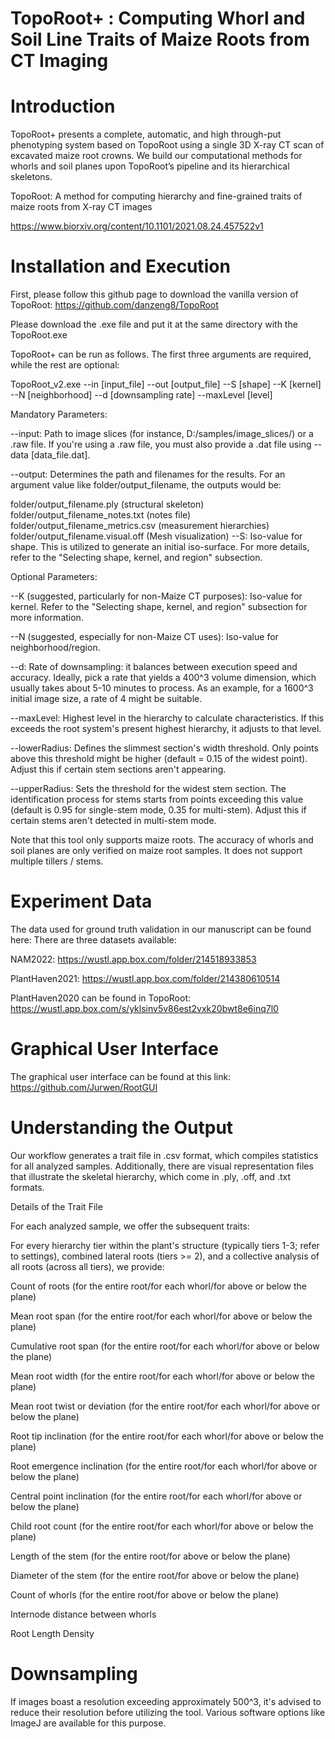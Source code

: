 # TopoRoot+ : Computing Whorl and Soil Line Traits of Maize Roots from CT Imaging

# Introduction

TopoRoot+ presents a complete, automatic, and high through-put phenotyping system based on TopoRoot using a single 3D X-ray CT scan of excavated maize root crowns. We build our computational methods for whorls and soil planes upon TopoRoot’s pipeline and its hierarchical skeletons. 

TopoRoot: A method for computing hierarchy and fine-grained traits of maize roots from X-ray CT images

https://www.biorxiv.org/content/10.1101/2021.08.24.457522v1

# Installation and Execution

First, please follow this github page to download the vanilla version of TopoRoot: https://github.com/danzeng8/TopoRoot

Please download the .exe file and put it at the same directory with the TopoRoot.exe

 TopoRoot+ can be run as follows. The first three arguments are required, while the rest are optional:

TopoRoot_v2.exe --in [input_file] --out [output_file] --S [shape] --K [kernel] --N [neighborhood] --d [downsampling rate] --maxLevel [level]

Mandatory Parameters:

--input: Path to image slices (for instance, D:/samples/image_slices/) or a .raw file. If you're using a .raw file, you must also provide a .dat file using --data [data_file.dat].

--output: Determines the path and filenames for the results. For an argument value like folder/output_filename, the outputs would be:

folder/output_filename.ply (structural skeleton)
folder/output_filename_notes.txt (notes file)
folder/output_filename_metrics.csv (measurement hierarchies)
folder/output_filename.visual.off (Mesh visualization)
--S: Iso-value for shape. This is utilized to generate an initial iso-surface. For more details, refer to the "Selecting shape, kernel, and region" subsection.

Optional Parameters:

--K (suggested, particularly for non-Maize CT purposes): Iso-value for kernel. Refer to the "Selecting shape, kernel, and region" subsection for more information.

--N (suggested, especially for non-Maize CT uses): Iso-value for neighborhood/region.

--d: Rate of downsampling: it balances between execution speed and accuracy. Ideally, pick a rate that yields a 400^3 volume dimension, which usually takes about 5-10 minutes to process. As an example, for a 1600^3 initial image size, a rate of 4 might be suitable.

--maxLevel: Highest level in the hierarchy to calculate characteristics. If this exceeds the root system's present highest hierarchy, it adjusts to that level.

--lowerRadius: Defines the slimmest section's width threshold. Only points above this threshold might be higher (default = 0.15 of the widest point). Adjust this if certain stem sections aren't appearing.

--upperRadius: Sets the threshold for the widest stem section. The identification process for stems starts from points exceeding this value (default is 0.95 for single-stem mode, 0.35 for multi-stem). Adjust this if certain stems aren't detected in multi-stem mode.

Note that this tool only supports maize roots. The accuracy of whorls and soil planes are only verified on maize root samples. It does not support multiple tillers / stems.

# Experiment Data

The data used for ground truth validation in our manuscript can be found here:
There are three datasets available: 

NAM2022: https://wustl.app.box.com/folder/214518933853

PlantHaven2021: https://wustl.app.box.com/folder/214380610514

PlantHaven2020 can be found in TopoRoot: https://wustl.app.box.com/s/yklsinv5v86est2vxk20bwt8e6inq7l0

# Graphical User Interface

The graphical user interface can be found at this link: 
https://github.com/Jurwen/RootGUI

# Understanding the Output

Our workflow generates a trait file in .csv format, which compiles statistics for all analyzed samples. Additionally, there are visual representation files that illustrate the skeletal hierarchy, which come in .ply, .off, and .txt formats.

Details of the Trait File

For each analyzed sample, we offer the subsequent traits:

For every hierarchy tier within the plant's structure (typically tiers 1-3; refer to settings), combined lateral roots (tiers >= 2), and a collective analysis of all roots (across all tiers), we provide:

Count of roots (for the entire root/for each whorl/for above or below the plane)

Mean root span (for the entire root/for each whorl/for above or below the plane)

Cumulative root span (for the entire root/for each whorl/for above or below the plane)

Mean root width (for the entire root/for each whorl/for above or below the plane)

Mean root twist or deviation (for the entire root/for each whorl/for above or below the plane)

Root tip inclination (for the entire root/for each whorl/for above or below the plane)

Root emergence inclination (for the entire root/for each whorl/for above or below the plane)

Central point inclination (for the entire root/for each whorl/for above or below the plane)

Child root count (for the entire root/for each whorl/for above or below the plane)

Length of the stem (for the entire root/for above or below the plane)

Diameter of the stem (for the entire root/for above or below the plane)

Count of whorls (for the entire root/for above or below the plane)

Internode distance between whorls

Root Length Density


# Downsampling

If images boast a resolution exceeding approximately 500^3, it's advised to reduce their resolution before utilizing the tool. Various software options like ImageJ are available for this purpose. 

